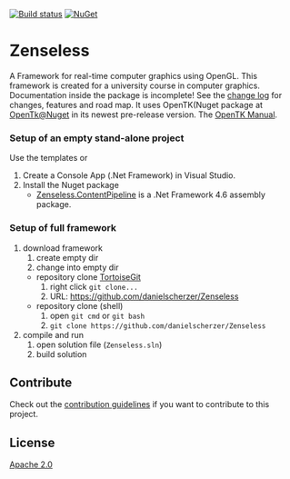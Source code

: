 [![Build status](https://ci.appveyor.com/api/projects/status/6yeqn2p92vd8rddx?svg=true)](https://ci.appveyor.com/project/danielscherzer/zenseless)
[![NuGet](https://img.shields.io/nuget/v/Nuget.Core.svg)](https://www.nuget.org/packages/Zenseless.ContentPipeline/)

# Zenseless
A Framework for real-time computer graphics using OpenGL. This framework is created for a university course in computer graphics. Documentation inside the package is incomplete! See the [change log](CHANGELOG.md) for changes, features and road map. It uses OpenTK(Nuget package at [OpenTk@Nuget](https://www.nuget.org/packages/OpenTK/3.0.0-pre) in its newest pre-release version. The [OpenTK Manual](https://github.com/mono/opentk/blob/master/Documentation/Manual.pdf).


### Setup of an empty stand-alone project
Use the templates or
1. Create a Console App (.Net Framework) in Visual Studio.
1. Install the Nuget package
	+ [Zenseless.ContentPipeline](https://www.nuget.org/packages/Zenseless.ContentPipeline/) is a .Net Framework 4.6 assembly package.

### Setup of full framework
1. download framework
	1. create empty dir
	1. change into empty dir
	+ repository clone [TortoiseGit](https://tortoisegit.org/)
		1. right click `git clone...`
		1. URL: https://github.com/danielscherzer/Zenseless
	+ repository clone (shell)
		1. open `git cmd` or `git bash`
		1. `git clone https://github.com/danielscherzer/Zenseless`
1. compile and run
	1. open solution file (`Zenseless.sln`)
	1. build solution


## Contribute
Check out the [contribution guidelines](CONTRIBUTING.md) if you want to contribute to this project.

## License
[Apache 2.0](LICENSE)